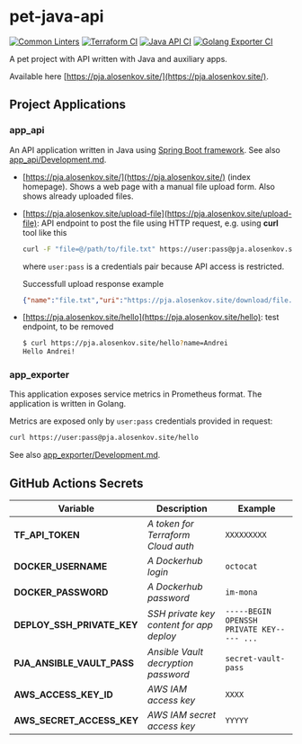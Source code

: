 # pet-java-api

[![Common Linters](https://github.com/and1er/pet-java-api/actions/workflows/linting.yml/badge.svg)](https://github.com/and1er/pet-java-api/actions/workflows/linting.yml)
[![Terraform CI](https://github.com/and1er/pet-java-api/actions/workflows/terraform-ci.yml/badge.svg)](https://github.com/and1er/pet-java-api/actions/workflows/terraform-ci.yml)
[![Java API CI](https://github.com/and1er/pet-java-api/actions/workflows/api-ci.yml/badge.svg)](https://github.com/and1er/pet-java-api/actions/workflows/api-ci.yml)
[![Golang Exporter CI](https://github.com/and1er/pet-java-api/actions/workflows/exporter-ci.yml/badge.svg)](https://github.com/and1er/pet-java-api/actions/workflows/exporter-ci.yml)

<!-- [![Release](https://github.com/and1er/pet-java-api/actions/workflows/release.yml/badge.svg)](https://github.com/and1er/pet-java-api/actions/workflows/release.yml) -->

A pet project with API written with Java and auxiliary apps.

Available here [https://pja.alosenkov.site/](https://pja.alosenkov.site/).

## Project Applications

### app_api

An API application written in Java using [Spring Boot framework](https://spring.io/). See also [app_api/Development.md](app_api/Development.md).

* [https://pja.alosenkov.site/](https://pja.alosenkov.site/) (index homepage). Shows a web page with a manual file upload form. Also shows already uploaded files.
* [https://pja.alosenkov.site/upload-file](https://pja.alosenkov.site/upload-file): API endpoint to post the file using HTTP request, e.g. using **curl** tool like this

    ```bash
    curl -F "file=@/path/to/file.txt" https://user:pass@pja.alosenkov.site/upload-file
    ```

    where `user:pass` is a credentials pair because API access is restricted.

    Successfull upload response example

    ```json
    {"name":"file.txt","uri":"https://pja.alosenkov.site/download/file.txt","type":"text/plain","size":6}
    ```

* [https://pja.alosenkov.site/hello](https://pja.alosenkov.site/hello): test endpoint, to be removed

    ```bash
    $ curl https://pja.alosenkov.site/hello?name=Andrei
    Hello Andrei!
    ```

### app_exporter

This application exposes service metrics in Prometheus format. The application is written in Golang.

Metrics are exposed only by `user:pass` credentials provided in request:

```bash
curl https://user:pass@pja.alosenkov.site/hello
```

See also [app_exporter/Development.md](app_exporter/Development.md).

## GitHub Actions Secrets

| Variable | Description | Example |
| ------ | ------ | ------ |
| **TF_API_TOKEN** | *A token for Terraform Cloud auth* | `XXXXXXXXX`
| **DOCKER_USERNAME** | *A Dockerhub login* | `octocat`
| **DOCKER_PASSWORD** | *A Dockerhub password* | `im-mona`
| **DEPLOY_SSH_PRIVATE_KEY** | *SSH private key content for app deploy* | `-----BEGIN OPENSSH PRIVATE KEY----- ...`
| **PJA_ANSIBLE_VAULT_PASS** | *Ansible Vault decryption password* | `secret-vault-pass`
| **AWS_ACCESS_KEY_ID** | *AWS IAM access key* | `XXXX`
| **AWS_SECRET_ACCESS_KEY** | *AWS IAM secret access key* | `YYYYY`
